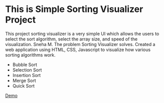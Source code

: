 <h1>This is Simple Sorting Visualizer Project</h1>

<p>This project sorting visualizer is a very simple UI which allows the users to select the sort algorithm, select the array size, and speed of the visualization. Sneha M. The problem Sorting Visualizer solves. Created a web application using HTML, CSS, Javascript to visualize how various sorting algorithms work. </p>
<ul>
	<li>Bubble Sort</li>
		<li>Selection Sort</li>
		<li>Insertion Sort</li>
		<li>Merge Sort</li>
		<li>Quick Sort</li>
</ul>

<a href="https://github.com/Nitesh984/SortingVisualizer.git">Demo</a>
